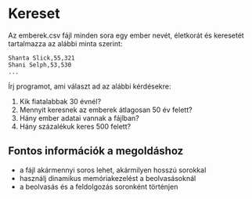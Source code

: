 # Kereset

Az emberek.csv fájl minden sora egy ember nevét, életkorát és keresetét tartalmazza az alábbi minta szerint:

```
Shanta Slick,55,321
Shani Selph,53,530
...
```

Írj programot, ami választ ad az alábbi kérdésekre:
1. Kik fiatalabbak 30 évnél?
2. Mennyit keresnek az emberek átlagosan 50 év felett?
3. Hány ember adatai vannak a fájlban?
4. Hány százalékuk keres 500 felett?

## Fontos információk a megoldáshoz
- a fájl akármennyi soros lehet, akármilyen hosszú sorokkal
- használj dinamikus memóriakezelést a beolvasásoknál
- a beolvasás és a feldolgozás soronként történjen
